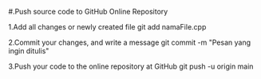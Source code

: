 #.Push source code to GitHub Online Repository

1.Add all changes or newly created file
git add namaFile.cpp

2.Commit your changes, and write a message
git commit -m "Pesan yang ingin ditulis"

3.Push your code to the online repository at GitHub
git push -u origin main